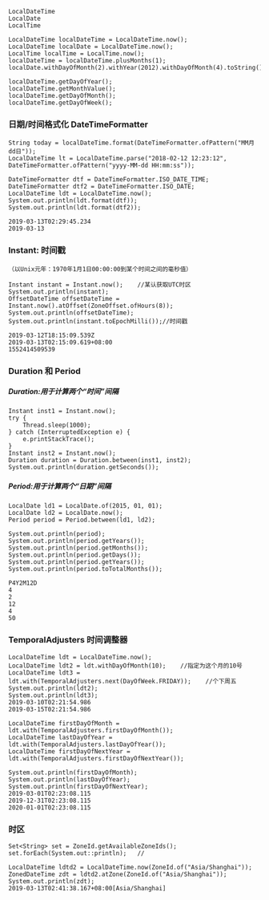 
    
    LocalDateTime
    LocalDate
    LocalTime
    
    LocalDateTime localDateTime = LocalDateTime.now();
    LocalDateTime localDate = LocalDateTime.now();
    LocalTime localTime = LocalTime.now();
	localDateTime = localDateTime.plusMonths(1);
    localDate.withDayOfMonth(2).withYear(2012).withDayOfMonth(4).toString()
    
    localDateTime.getDayOfYear();
	localDateTime.getMonthValue();
	localDateTime.getDayOfMonth();
	localDateTime.getDayOfWeek();

### 日期/时间格式化 DateTimeFormatter
    String today = localDateTime.format(DateTimeFormatter.ofPattern("MM月dd日"));
    LocalDateTime lt = LocalDateTime.parse("2018-02-12 12:23:12", DateTimeFormatter.ofPattern("yyyy-MM-dd HH:mm:ss"));
    
    DateTimeFormatter dtf = DateTimeFormatter.ISO_DATE_TIME;
	DateTimeFormatter dtf2 = DateTimeFormatter.ISO_DATE;
	LocalDateTime ldt = LocalDateTime.now();
	System.out.println(ldt.format(dtf));
	System.out.println(ldt.format(dtf2));
	
    2019-03-13T02:29:45.234
    2019-03-13

    
    
###     Instant: 时间戳
    （以Unix元年：1970年1月1日00:00:00到某个时间之间的毫秒值）
    
    Instant instant = Instant.now();	//某认获取UTC时区
	System.out.println(instant);
	OffsetDateTime offsetDateTime = Instant.now().atOffset(ZoneOffset.ofHours(8));
	System.out.println(offsetDateTime);
	System.out.println(instant.toEpochMilli());//时间戳
	
	2019-03-12T18:15:09.539Z
    2019-03-13T02:15:09.619+08:00
    1552414509539
    
###     Duration 和 Period
#####     Duration:用于计算两个“时间”间隔
    
    
	Instant inst1 = Instant.now();
	try {
		Thread.sleep(1000);
	} catch (InterruptedException e) {
		e.printStackTrace();
	}
	Instant inst2 = Instant.now();
	Duration duration = Duration.between(inst1, inst2);
	System.out.println(duration.getSeconds());
	
##### 	Period:用于计算两个“日期”间隔
	LocalDate ld1 = LocalDate.of(2015, 01, 01);
	LocalDate ld2 = LocalDate.now();
	Period period = Period.between(ld1, ld2);
	
	System.out.println(period);
	System.out.println(period.getYears());
	System.out.println(period.getMonths());
	System.out.println(period.getDays());
	System.out.println(period.getYears());
	System.out.println(period.toTotalMonths());
	
	P4Y2M12D
    4
    2
    12
    4
    50
    
###     TemporalAdjusters 时间调整器
    LocalDateTime ldt = LocalDateTime.now();
	LocalDateTime ldt2 = ldt.withDayOfMonth(10);	//指定为这个月的10号
	LocalDateTime ldt3 = ldt.with(TemporalAdjusters.next(DayOfWeek.FRIDAY));	//个下周五
	System.out.println(ldt2);
	System.out.println(ldt3);
	2019-03-10T02:21:54.986
    2019-03-15T02:21:54.986

    LocalDateTime firstDayOfMonth = ldt.with(TemporalAdjusters.firstDayOfMonth());
	LocalDateTime lastDayOfYear = ldt.with(TemporalAdjusters.lastDayOfYear());
	LocalDateTime firstDayOfNextYear = ldt.with(TemporalAdjusters.firstDayOfNextYear());
	
	System.out.println(firstDayOfMonth);
	System.out.println(lastDayOfYear);
	System.out.println(firstDayOfNextYear);
	2019-03-01T02:23:08.115
    2019-12-31T02:23:08.115
    2020-01-01T02:23:08.115
    
###     时区
    Set<String> set = ZoneId.getAvailableZoneIds();
	set.forEach(System.out::println);	//
	
	LocalDateTime ldtd2 = LocalDateTime.now(ZoneId.of("Asia/Shanghai"));
	ZonedDateTime zdt = ldtd2.atZone(ZoneId.of("Asia/Shanghai"));
	System.out.println(zdt);
	2019-03-13T02:41:38.167+08:00[Asia/Shanghai]